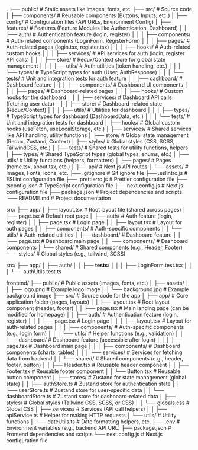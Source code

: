 .
├── public/                    # Static assets like images, fonts, etc.
├── src/                       # Source code
│   ├── components/            # Reusable components (Buttons, Inputs, etc.)
│   ├── config/                # Configuration files (API URLs, Environment Config)
│   ├── features/              # Features (Feature Modules like Authentication, Dashboard)
│   │   ├── auth/              # Authentication feature (login, register)
│   │   │   ├── components/    # Auth-related components (LoginForm, RegisterForm)
│   │   │   ├── pages/         # Auth-related pages (login.tsx, register.tsx)
│   │   │   ├── hooks/         # Auth-related custom hooks
│   │   │   ├── services/      # API services for auth (login, register API calls)
│   │   │   ├── store/         # Redux/Context store for global state management
│   │   │   ├── utils/         # Auth utilities (token handling, etc.)
│   │   │   ├── types/         # TypeScript types for auth (User, AuthResponse)
│   │   │   └── tests/         # Unit and integration tests for auth feature
│   │   ├── dashboard/         # Dashboard feature
│   │   │   ├── components/    # Dashboard UI components
│   │   │   ├── pages/         # Dashboard-related pages
│   │   │   ├── hooks/         # Custom hooks for the dashboard
│   │   │   ├── services/      # Dashboard API calls (fetching user data)
│   │   │   ├── store/         # Dashboard-related state (Redux/Context)
│   │   │   ├── utils/         # Utilities for dashboard
│   │   │   ├── types/         # TypeScript types for dashboard (DashboardData, etc.)
│   │   │   └── tests/         # Unit and integration tests for dashboard
│   ├── hooks/                 # Global custom hooks (useFetch, useLocalStorage, etc.)
│   ├── services/              # Shared services like API handling, utility functions
│   ├── store/                 # Global state management (Redux, Zustand, Context)
│   ├── styles/                # Global styles (CSS, SCSS, TailwindCSS, etc.)
│   ├── tests/                 # Shared tests for utility functions, helpers
│   ├── types/                 # Shared TypeScript types (global types, enums, etc.)
│   ├── utils/                 # Utility functions (helpers, formatters)
│   ├── pages/                 # Pages (home.tsx, about.tsx, etc.)
│   ├── api/                   # Next.js API routes
│   └── assets/                # Images, Fonts, icons, etc.
├── .gitignore                 # Git ignore file
├── .eslintrc.js               # ESLint configuration file
├── .prettierrc.js             # Prettier configuration file
├── tsconfig.json              # TypeScript configuration file
├── next.config.js             # Next.js configuration file
├── package.json               # Project dependencies and scripts
└── README.md                  # Project documentation




src/
├── app/
│   ├── layout.tsx               # Root layout file (shared across pages)
│   ├── page.tsx                 # Default root page
│   ├── auth/                    # Auth feature (login, register)
│   │   ├── page.tsx             # Login page
│   │   ├── layout.tsx           # Layout for auth pages
│   │   ├── components/          # Auth-specific components
│   │   └── utils/               # Auth-related utilities
│   ├── dashboard/               # Dashboard feature
│   │   ├── page.tsx             # Dashboard main page
│   │   └── components/          # Dashboard components
│   └── shared/                  # Shared components (e.g., Header, Footer)
└── styles/                      # Global styles (e.g., tailwind, SCSS)


src/
├── app/
│   ├── auth/
│   │   ├── __tests__/
│   │   │   ├── LoginForm.test.tsx
│   │   │   └── authUtils.test.ts



frontend/
├── public/                            # Public assets (images, fonts, etc.)
│   ├── assets/
│   │   ├── logo.png                  # Example logo image
│   │   └── background.jpg            # Example background image
├── src/                               # Source code for the app
│   ├── app/                           # Core application folder (pages, layouts)
│   │   ├── layout.tsx                 # Root layout component (header, footer)
│   │   ├── page.tsx                   # Main landing page (can be modified for homepage)
│   │   ├── auth/                      # Authentication feature (login, register)
│   │   │   ├── page.tsx               # Login page
│   │   │   ├── layout.tsx             # Layout for auth-related pages
│   │   │   ├── components/            # Auth-specific components (e.g., login form)
│   │   │   └── utils/                 # Helper functions (e.g., validation)
│   │   ├── dashboard/                 # Dashboard feature (accessible after login)
│   │   │   ├── page.tsx               # Dashboard main page
│   │   │   ├── components/            # Dashboard components (charts, tables)
│   │   │   └── services/              # Services for fetching data from backend
│   │   └── shared/                    # Shared components (e.g., header, footer, button)
│   │       ├── Header.tsx             # Reusable header component
│   │       ├── Footer.tsx             # Reusable footer component
│   │       └── Button.tsx             # Reusable button component
│   ├── stores/                        # Zustand for state management (global state)
│   │   ├── authStore.ts               # Zustand store for authentication state
│   │   ├── userStore.ts               # Zustand store for user-specific data
│   │   └── dashboardStore.ts          # Zustand store for dashboard-related data
│   ├── styles/                        # Global styles (Tailwind CSS, SCSS, or CSS)
│   │   └── globals.css                # Global CSS
│   ├── services/                      # Services (API call helpers)
│   │   ├── apiService.ts              # Helper for making HTTP requests
│   └── utils/                         # Utility functions
│       └── dateUtils.ts               # Date formatting helpers, etc.
├── .env                               # Environment variables (e.g., backend API URL)
├── package.json                       # Frontend dependencies and scripts
└── next.config.js                     # Next.js configuration file
